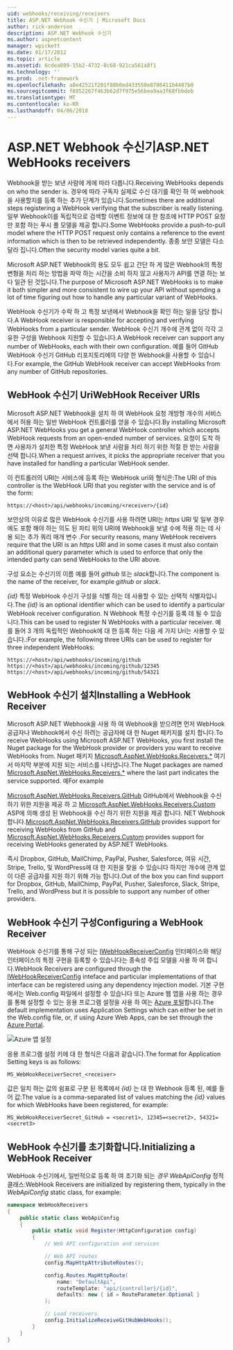 ```yaml
---
uid: webhooks/receiving/receivers
title: ASP.NET Webhook 수신기 | Microsoft Docs
author: rick-anderson
description: ASP.NET Webhook 수신기
ms.author: aspnetcontent
manager: wpickett
ms.date: 01/17/2012
ms.topic: article
ms.assetid: 6cdea089-15b2-4732-8c68-921ca561a8f1
ms.technology: ''
ms.prod: .net-framework
ms.openlocfilehash: a8e42521f201f88b0ed433550e8786411b4487b0
ms.sourcegitcommit: f8852267f463b62d7f975e56bea9aa3f68fbbdeb
ms.translationtype: MT
ms.contentlocale: ko-KR
ms.lasthandoff: 04/06/2018
---
```

# <a name="aspnet-webhooks-receivers"></a><span data-ttu-id="1f81f-103">ASP.NET Webhook 수신기</span><span class="sxs-lookup"><span data-stu-id="1f81f-103">ASP.NET WebHooks receivers</span></span>

<span data-ttu-id="1f81f-104">Webhook을 받는 보낸 사람에 게에 따라 다릅니다.</span><span class="sxs-lookup"><span data-stu-id="1f81f-104">Receiving WebHooks depends on who the sender is.</span></span> <span data-ttu-id="1f81f-105">경우에 따라 구독자 실제로 수신 대기를 확인 하 여 webhook을 사용할지를 등록 하는 추가 단계가 있습니다.</span><span class="sxs-lookup"><span data-stu-id="1f81f-105">Sometimes there are additional steps registering a WebHook verifying that the subscriber is really listening.</span></span> <span data-ttu-id="1f81f-106">일부 Webhook이를 독립적으로 검색할 이벤트 정보에 대 한 참조에 HTTP POST 요청만 포함 하는 푸시 풀 모델을 제공 합니다.</span><span class="sxs-lookup"><span data-stu-id="1f81f-106">Some WebHooks provide a push-to-pull model where the HTTP POST request only contains a reference to the event information which is then to be retrieved independently.</span></span> <span data-ttu-id="1f81f-107">종종 보안 모델은 다소 달라 집니다.</span><span class="sxs-lookup"><span data-stu-id="1f81f-107">Often the security model varies quite a bit.</span></span>

<span data-ttu-id="1f81f-108">Microsoft ASP.NET Webhook의 용도 모두 쉽고 간단 하 게 많은 Webhook의 특정 변형을 처리 하는 방법을 파악 하는 시간을 소비 하지 않고 사용자가 API를 연결 하는 보다 일관 된 것입니다.</span><span class="sxs-lookup"><span data-stu-id="1f81f-108">The purpose of Microsoft ASP.NET WebHooks is to make it both simpler and more consistent to wire up your API without spending a lot of time figuring out how to handle any particular variant of WebHooks.</span></span>

<span data-ttu-id="1f81f-109">WebHook 수신기가 수락 하 고 특정 보낸에서 Webhook을 확인 하는 일을 담당 합니다.</span><span class="sxs-lookup"><span data-stu-id="1f81f-109">A WebHook receiver is responsible for accepting and verifying WebHooks from a particular sender.</span></span> <span data-ttu-id="1f81f-110">WebHook 수신기 개수에 관계 없이 각각 고유한 구성을 Webhook 지원할 수 있습니다.</span><span class="sxs-lookup"><span data-stu-id="1f81f-110">A WebHook receiver can support any number of WebHooks, each with their own configuration.</span></span> <span data-ttu-id="1f81f-111">예를 들어 GitHub WebHook 수신기 GitHub 리포지토리에의 다양 한 Webhook을 사용할 수 있습니다.</span><span class="sxs-lookup"><span data-stu-id="1f81f-111">For example, the GitHub WebHook receiver can accept WebHooks from any number of GitHub repositories.</span></span>

## <a name="webhook-receiver-uris"></a><span data-ttu-id="1f81f-112">WebHook 수신기 Uri</span><span class="sxs-lookup"><span data-stu-id="1f81f-112">WebHook Receiver URIs</span></span>

<span data-ttu-id="1f81f-113">Microsoft ASP.NET Webhook을 설치 하 여 WebHook 요청 개방형 개수의 서비스에서 허용 하는 일반 WebHook 컨트롤러를 얻을 수 있습니다.</span><span class="sxs-lookup"><span data-stu-id="1f81f-113">By installing Microsoft ASP.NET WebHooks you get a general WebHook controller which accepts WebHook requests from an open-ended number of services.</span></span> <span data-ttu-id="1f81f-114">요청이 도착 하면 사용자가 설치한 특정 WebHook 보낸 사람을 처리 하기 위한 적절 한 받는 사람을 선택 합니다.</span><span class="sxs-lookup"><span data-stu-id="1f81f-114">When a request arrives, it picks the appropriate receiver that you have installed for handling a particular WebHook sender.</span></span>

<span data-ttu-id="1f81f-115">이 컨트롤러의 URI는 서비스에 등록 하는 WebHook uri와 형식은:</span><span class="sxs-lookup"><span data-stu-id="1f81f-115">The URI of this controller is the WebHook URI that you register with the service and is of the form:</span></span>

```
https://<host>/api/webhooks/incoming/<receiver>/{id}
```

<span data-ttu-id="1f81f-116">보안상의 이유로 많은 WebHook 수신기를 사용 하려면 URI는 *https* URI 및 일부 경우에도 포함 해야 하는 의도 된 파티 위의 URI에 Webhook을 보낼 수에 적용 하는 데 사용 되는 추가 쿼리 매개 변수 .</span><span class="sxs-lookup"><span data-stu-id="1f81f-116">For security reasons, many WebHook receivers require that the URI is an *https* URI and in some cases it must also contain an additional query parameter which is used to enforce that only the intended party can send WebHooks to the URI above.</span></span>

<span data-ttu-id="1f81f-117"><em> <receiver> </em> 구성 요소는 수신기의 이름 예를 들어 <em>github</em> 또는 <em>slack</em>합니다.</span><span class="sxs-lookup"><span data-stu-id="1f81f-117">The <em><receiver></em> component is the name of the receiver, for example <em>github</em> or <em>slack</em>.</span></span>

<span data-ttu-id="1f81f-118">*{id}* 특정 WebHook 수신기 구성을 식별 하는 데 사용할 수 있는 선택적 식별자입니다.</span><span class="sxs-lookup"><span data-stu-id="1f81f-118">The *{id}* is an optional identifier which can be used to identify a particular WebHook receiver configuration.</span></span> <span data-ttu-id="1f81f-119">N Webhook 특정 수신기를 등록 데 될 수 있습니다.</span><span class="sxs-lookup"><span data-stu-id="1f81f-119">This can be used to register N WebHooks with a particular receiver.</span></span> <span data-ttu-id="1f81f-120">예를 들어 3 개의 독립적인 Webhook에 대 한 등록 하는 다음 세 가지 Uri는 사용할 수 있습니다.:</span><span class="sxs-lookup"><span data-stu-id="1f81f-120">For example, the following three URIs can be used to register for three independent WebHooks:</span></span>

```
https://<host>/api/webhooks/incoming/github
https://<host>/api/webhooks/incoming/github/12345
https://<host>/api/webhooks/incoming/github/54321
```

## <a name="installing-a-webhook-receiver"></a><span data-ttu-id="1f81f-121">WebHook 수신기 설치</span><span class="sxs-lookup"><span data-stu-id="1f81f-121">Installing a WebHook Receiver</span></span>

<span data-ttu-id="1f81f-122">Microsoft ASP.NET Webhook을 사용 하 여 Webhook을 받으려면 먼저 WebHook 공급자나 Webhook에서 수신 하려는 공급자에 대 한 Nuget 패키지를 설치 합니다.</span><span class="sxs-lookup"><span data-stu-id="1f81f-122">To receive WebHooks using Microsoft ASP.NET WebHooks, you first install the Nuget package for the WebHook provider or providers you want to receive WebHooks from.</span></span> <span data-ttu-id="1f81f-123">Nuget 패키지 [Microsoft.AspNet.WebHooks.Receivers.\*](https://www.nuget.org/packages?q=Microsoft.AspNet.WebHooks.Receivers) 여기서 마지막 부분에 지원 되는 서비스를 나타냅니다.</span><span class="sxs-lookup"><span data-stu-id="1f81f-123">The Nuget packages are named [Microsoft.AspNet.WebHooks.Receivers.\*](https://www.nuget.org/packages?q=Microsoft.AspNet.WebHooks.Receivers) where the last part indicates the service supported.</span></span> <span data-ttu-id="1f81f-124">예</span><span class="sxs-lookup"><span data-stu-id="1f81f-124">For example</span></span>

<span data-ttu-id="1f81f-125">[Microsoft.AspNet.WebHooks.Receivers.GitHub](https://www.nuget.org/packages?q=Microsoft.AspNet.WebHooks.Receivers.GitHub) GitHub에서 Webhook을 수신 하기 위한 지원을 제공 하 고 [Microsoft.AspNet.WebHooks.Receivers.Custom](https://www.nuget.org/packages?q=Microsoft.AspNet.WebHooks.Receivers.Custom) ASP에 의해 생성 된 Webhook을 수신 하기 위한 지원을 제공 합니다. NET Webhook 합니다.</span><span class="sxs-lookup"><span data-stu-id="1f81f-125">[Microsoft.AspNet.WebHooks.Receivers.GitHub](https://www.nuget.org/packages?q=Microsoft.AspNet.WebHooks.Receivers.GitHub) provides support for receiving WebHooks from GitHub and [Microsoft.AspNet.WebHooks.Receivers.Custom](https://www.nuget.org/packages?q=Microsoft.AspNet.WebHooks.Receivers.Custom) provides support for receiving WebHooks generated by ASP.NET WebHooks.</span></span>

<span data-ttu-id="1f81f-126">즉시 Dropbox, GitHub, MailChimp, PayPal, Pusher, Salesforce, 여유 시간, Stripe, Trello, 및 WordPress에 대 한 지원을 찾을 수 있습니다 하지만 개수에 관계 없이 다른 공급자를 지원 하기 위해 가능 합니다.</span><span class="sxs-lookup"><span data-stu-id="1f81f-126">Out of the box you can find support for Dropbox, GitHub, MailChimp, PayPal, Pusher, Salesforce, Slack, Stripe, Trello, and WordPress but it is possible to support any number of other providers.</span></span>

## <a name="configuring-a-webhook-receiver"></a><span data-ttu-id="1f81f-127">WebHook 수신기 구성</span><span class="sxs-lookup"><span data-stu-id="1f81f-127">Configuring a WebHook Receiver</span></span>

<span data-ttu-id="1f81f-128">WebHook 수신기를 통해 구성 되는 [IWebHookReceiverConfig](https://github.com/aspnet/WebHooks/blob/master/src/Microsoft.AspNet.WebHooks.Receivers/WebHooks/IWebHookReceiverConfig.cs) 인터페이스와 해당 인터페이스의 특정 구현을 등록할 수 있습니다는 종속성 주입 모델을 사용 하 여 합니다.</span><span class="sxs-lookup"><span data-stu-id="1f81f-128">WebHook Receivers are configured through the [IWebHookReceiverConfig](https://github.com/aspnet/WebHooks/blob/master/src/Microsoft.AspNet.WebHooks.Receivers/WebHooks/IWebHookReceiverConfig.cs) inteface and particular implementations of that interface can be registered using any dependency injection model.</span></span> <span data-ttu-id="1f81f-129">기본 구현에서는 Web.config 파일에서 설정할 수 있습니다 또는 Azure 웹 앱을 사용 하는 경우를 통해 설정할 수 있는 응용 프로그램 설정을 사용 하 여는 [Azure 포털](https://portal.azure.com/)합니다.</span><span class="sxs-lookup"><span data-stu-id="1f81f-129">The default implementation uses Application Settings which can either be set in the Web.config file, or, if using Azure Web Apps, can be set through the [Azure Portal](https://portal.azure.com/).</span></span>

![Azure 앱 설정](_static/AzureAppSettings.png)

<span data-ttu-id="1f81f-131">응용 프로그램 설정 키에 대 한 형식은 다음과 같습니다.</span><span class="sxs-lookup"><span data-stu-id="1f81f-131">The format for Application Setting keys is as follows:</span></span>

```
MS_WebHookReceiverSecret_<receiver>
```

<span data-ttu-id="1f81f-132">값은 일치 하는 값의 쉼표로 구분 된 목록에서 *{id}* 는 대 한 Webhook 등록 된, 예를 들어 값:</span><span class="sxs-lookup"><span data-stu-id="1f81f-132">The value is a comma-separated list of values matching the *{id}* values for which WebHooks have been registered, for example:</span></span>

```
MS_WebHookReceiverSecret_GitHub = <secret1>, 12345=<secret2>, 54321=<secret3>
```

## <a name="initializing-a-webhook-receiver"></a><span data-ttu-id="1f81f-133">WebHook 수신기를 초기화합니다.</span><span class="sxs-lookup"><span data-stu-id="1f81f-133">Initializing a WebHook Receiver</span></span>

<span data-ttu-id="1f81f-134">WebHook 수신기에서, 일반적으로 등록 하 여 초기화 되는 *경우 WebApiConfig* 정적 클래스:</span><span class="sxs-lookup"><span data-stu-id="1f81f-134">WebHook Receivers are initialized by registering them, typically in the *WebApiConfig* static class, for example:</span></span>

```csharp
namespace WebHookReceivers
{
    public static class WebApiConfig
    {
        public static void Register(HttpConfiguration config)
        {
            // Web API configuration and services

            // Web API routes
            config.MapHttpAttributeRoutes();

            config.Routes.MapHttpRoute(
                name: "DefaultApi",
                routeTemplate: "api/{controller}/{id}",
                defaults: new { id = RouteParameter.Optional }
            );

            // Load receivers
            config.InitializeReceiveGitHubWebHooks();
        }
    }
}
```
